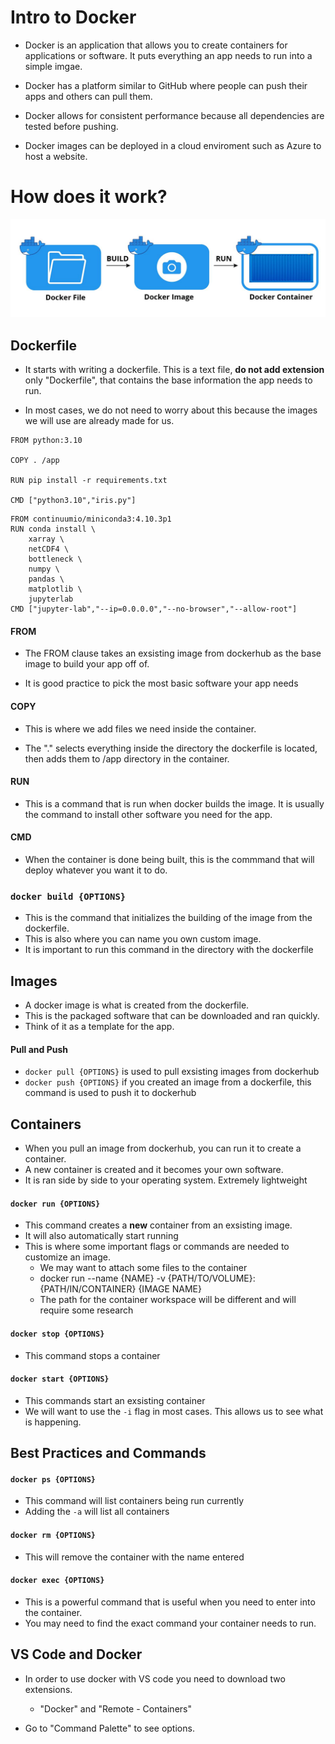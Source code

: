 # Intro to Docker
- Docker is an application that allows you to create containers for applications or software. It puts everything an app needs to run into a simple imgae.

- Docker has a platform similar to GitHub where people can push their apps and others can pull them.

- Docker allows for consistent performance because all dependencies are tested before pushing.

- Docker images can be deployed in a cloud enviroment such as Azure to host a website.

# How does it work?

![](res/image1.jpg)

## Dockerfile
- It starts with writing a dockerfile. This is a text file, __do not add extension__ only "Dockerfile", that contains the base information the app needs to run.

- In most cases, we do not need to worry about this because the images we will use are already made for us.

```
FROM python:3.10

COPY . /app

RUN pip install -r requirements.txt

CMD ["python3.10","iris.py"]
```

```
FROM continuumio/miniconda3:4.10.3p1
RUN conda install \
    xarray \ 
    netCDF4 \ 
    bottleneck \
    numpy \
    pandas \
    matplotlib \
    jupyterlab
CMD ["jupyter-lab","--ip=0.0.0.0","--no-browser","--allow-root"]
```

#### FROM
- The FROM clause takes an exsisting image from dockerhub as the base image to build your app off of.

- It is good practice to pick the most basic software your app needs

#### COPY
- This is where we add files we need inside the container. 

- The "." selects everything inside the directory the dockerfile is located, then adds them to /app directory in the container.

#### RUN
- This is a command that is run when docker builds the image. It is usually the command to install other software you need for the app.

#### CMD
- When the container is done being built, this is the commmand that will deploy whatever you want it to do.

### `docker build {OPTIONS}` 
- This is the command that initializes the building of the image from the dockerfile.
- This is also where you can name you own custom image.
- It is important to run this command in the directory with the dockerfile

## Images
- A docker image is what is created from the dockerfile.
- This is the packaged software that can be downloaded and ran quickly.
- Think of it as a template for the app.

#### Pull and Push
- `docker pull {OPTIONS}` is used to pull exsisting images from dockerhub
- `docker push {OPTIONS}` if you created an image from a dockerfile, this command is used to push it to dockerhub

## Containers 
- When you pull an image from dockerhub, you can run it to create a container.
- A new container is created and it becomes your own software.
- It is ran side by side to your operating system. Extremely lightweight

#### `docker run {OPTIONS}`
- This command creates a __new__ container from an exsisting image. 
- It will also automatically start running
- This is where some important flags or commands are needed to customize an image.
  - We may want to attach some files to the container
  - docker run --name {NAME} -v {PATH/TO/VOLUME}:{PATH/IN/CONTAINER} {IMAGE NAME}
  - The path for the container workspace will be different and will require some research

#### `docker stop {OPTIONS}`
- This command stops a container

#### `docker start {OPTIONS}`
- This commands start an exsisting container
- We will want to use the `-i` flag in most cases. This allows us to see what is happening.

## Best Practices and Commands

#### `docker ps {OPTIONS}`
- This command will list containers being run currently
- Adding the `-a` will list all containers 

#### `docker rm {OPTIONS}`
- This will remove the container with the name entered

#### `docker exec {OPTIONS}`
- This is a powerful command that is useful when you need to enter into the container.
- You may need to find the exact command your container needs to run.

## VS Code and Docker
- In order to use docker with VS code you need to download two extensions.
  - "Docker" and "Remote - Containers"

- Go to "Command Palette" to see options.
